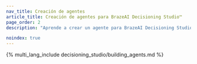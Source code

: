 ```yaml
---
nav_title: Creación de agentes
article_title: Creación de agentes para BrazeAI Decisioning Studio™
page_order: 2
description: "Aprende a crear un agente para BrazeAI Decisioning Studio™, para que puedas automatizar la experimentación personalizada y optimizar resultados como conversiones, retención o ingresos, sin pruebas A/B manuales."

noindex: true
---
```


{% multi_lang_include decisioning_studio/building_agents.md %}
